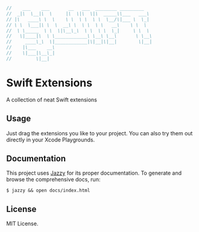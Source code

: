 ```swift
//    ___    ___       __   ___  ________ _________
//  _|\  \__|\  \     |\  \|\  \|\  _____\\___   ___\
// |\   ____\ \  \    \ \  \ \  \ \  \__/\|___ \  \_|
// \ \  \___|\ \  \  __\ \  \ \  \ \   __\    \ \  \
//  \ \_____  \ \  \|\__\_\  \ \  \ \  \_|     \ \  \
//   \|____|\  \ \____________\ \__\ \__\       \ \__\
//     ____\_\  \|____________|\|__|\|__|        \|__|
//    |\___    __\
//    \|___|\__\_|
//         \|__|
```

# Swift Extensions

A collection of neat Swift extensions

## Usage

Just drag the extensions you like to your project. You can also try them out directly in your Xcode Playgrounds.

## Documentation

This project uses [Jazzy] for its proper documentation. To generate and browse the comprehensive docs, run:

`$ jazzy && open docs/index.html`

[Jazzy]: https://github.com/realm/jazzy

## License

MIT License.
